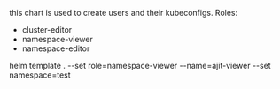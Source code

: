 this chart is used to create users and their kubeconfigs.
Roles:
- cluster-editor
- namespace-viewer
- namespace-editor 


helm template . --set role=namespace-viewer --name=ajit-viewer --set namespace=test
